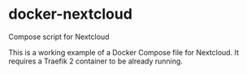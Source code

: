 # docker-nextcloud
Compose script for Nextcloud

This is a working example of a Docker Compose file for Nextcloud.
It requires a Traefik 2 container to be already running.
